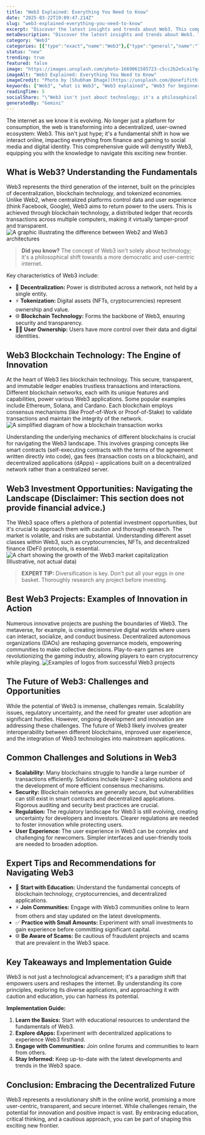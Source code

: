 ```yaml
---
title: "Web3 Explained: Everything You Need to Know"
date: "2025-03-22T19:09:47.214Z"
slug: "web3-explained-everything-you-need-to-know"
excerpt: "Discover the latest insights and trends about Web3. This comprehensive guide covers everything you need to know about Web3 in 2025."
metaDescription: "Discover the latest insights and trends about Web3. This comprehensive guide covers everything you need to know about Web3 in 2025."
category: "Web3"
categories: [{"type":"exact","name":"Web3"},{"type":"general","name":"Technology"},{"type":"medium","name":"Decentralized Systems"},{"type":"specific","name":"Blockchain Technology"},{"type":"niche","name":"Smart Contracts"}]
status: "new"
trending: true
featured: false
image: "https://images.unsplash.com/photo-1669061585723-c5cc2b2e5ca1?q=85&w=1200&fit=max&fm=webp&auto=compress"
imageAlt: "Web3 Explained: Everything You Need to Know"
imageCredit: "Photo by [Shubham Dhage](https://unsplash.com/@onefifith) on Unsplash"
keywords: ["Web3", "what is Web3", "Web3 explained", "Web3 for beginners", "Web3 investment opportunities", "best Web3 projects", "future of Web3", "Web3 blockchain technology", "how to invest in Web3", "Web3 cryptocurrency"]
readingTime: 5
socialShare: "\"Web3 isn't just about technology; it's a philosophical shift towards a more democratic internet. Are you ready to reclaim your digital sovereignty?\""
generatedBy: "Gemini"
---
```




The internet as we know it is evolving.  No longer just a platform for consumption, the web is transforming into a decentralized, user-owned ecosystem: Web3.  This isn't just hype; it's a fundamental shift in how we interact online, impacting everything from finance and gaming to social media and digital identity. This comprehensive guide will demystify Web3, equipping you with the knowledge to navigate this exciting new frontier.

## What is Web3?  Understanding the Fundamentals

Web3 represents the third generation of the internet, built on the principles of decentralization, blockchain technology, and tokenized economies. Unlike Web2, where centralized platforms control data and user experience (think Facebook, Google), Web3 aims to return power to the users.  This is achieved through blockchain technology, a distributed ledger that records transactions across multiple computers, making it virtually tamper-proof and transparent. ![A graphic illustrating the difference between Web2 and Web3 architectures](https://images.unsplash.com/photo-1669061585723-c5cc2b2e5ca1?q=85&w=1200&fit=max&fm=webp&auto=compress)

> **Did you know?** The concept of Web3 isn't solely about technology; it's a philosophical shift towards a more democratic and user-centric internet.

Key characteristics of Web3 include:

* 🔑 **Decentralization:** Power is distributed across a network, not held by a single entity.
* ⚡ **Tokenization:**  Digital assets (NFTs, cryptocurrencies) represent ownership and value.
* 🌐 **Blockchain Technology:**  Forms the backbone of Web3, ensuring security and transparency.
* 🧑‍💼 **User Ownership:** Users have more control over their data and digital identities.

## Web3 Blockchain Technology: The Engine of Innovation

At the heart of Web3 lies blockchain technology.  This secure, transparent, and immutable ledger enables trustless transactions and interactions.  Different blockchain networks, each with its unique features and capabilities, power various Web3 applications.  Some popular examples include Ethereum, Solana, and Cardano.  Each blockchain employs consensus mechanisms (like Proof-of-Work or Proof-of-Stake) to validate transactions and maintain the integrity of the network. ![A simplified diagram of how a blockchain transaction works](https://images.unsplash.com/photo-1660905419259-0eccba887eb3?q=85&w=1200&fit=max&fm=webp&auto=compress)

Understanding the underlying mechanics of different blockchains is crucial for navigating the Web3 landscape.  This involves grasping concepts like smart contracts (self-executing contracts with the terms of the agreement written directly into code), gas fees (transaction costs on a blockchain), and decentralized applications (dApps) – applications built on a decentralized network rather than a centralized server.

## Web3 Investment Opportunities: Navigating the Landscape (Disclaimer: This section does not provide financial advice.)

The Web3 space offers a plethora of potential investment opportunities, but it's crucial to approach them with caution and thorough research.  The market is volatile, and risks are substantial.  Understanding different asset classes within Web3, such as cryptocurrencies, NFTs, and decentralized finance (DeFi) protocols, is essential.  ![A chart showing the growth of the Web3 market capitalization (Illustrative, not actual data)](https://images.unsplash.com/photo-1666816943145-bac390ca866c?q=85&w=1200&fit=max&fm=webp&auto=compress)

> **EXPERT TIP:** Diversification is key. Don't put all your eggs in one basket.  Thoroughly research any project before investing.

## Best Web3 Projects:  Examples of Innovation in Action

Numerous innovative projects are pushing the boundaries of Web3.  The metaverse, for example, is creating immersive digital worlds where users can interact, socialize, and conduct business.  Decentralized autonomous organizations (DAOs) are reshaping governance models, empowering communities to make collective decisions.  Play-to-earn games are revolutionizing the gaming industry, allowing players to earn cryptocurrency while playing.  ![Examples of logos from successful Web3 projects](https://images.unsplash.com/photo-1670269069776-a1337c703669?q=85&w=1200&fit=max&fm=webp&auto=compress)

## The Future of Web3:  Challenges and Opportunities

While the potential of Web3 is immense, challenges remain. Scalability issues, regulatory uncertainty, and the need for greater user adoption are significant hurdles.  However, ongoing development and innovation are addressing these challenges.  The future of Web3 likely involves greater interoperability between different blockchains, improved user experience, and the integration of Web3 technologies into mainstream applications.

## Common Challenges and Solutions in Web3

* **Scalability:**  Many blockchains struggle to handle a large number of transactions efficiently. Solutions include layer-2 scaling solutions and the development of more efficient consensus mechanisms.
* **Security:** Blockchain networks are generally secure, but vulnerabilities can still exist in smart contracts and decentralized applications.  Rigorous auditing and security best practices are crucial.
* **Regulation:**  The regulatory landscape for Web3 is still evolving, creating uncertainty for developers and investors.  Clearer regulations are needed to foster innovation while protecting users.
* **User Experience:**  The user experience in Web3 can be complex and challenging for newcomers.  Simpler interfaces and user-friendly tools are needed to broaden adoption.

## Expert Tips and Recommendations for Navigating Web3

* 🔑 **Start with Education:**  Understand the fundamental concepts of blockchain technology, cryptocurrencies, and decentralized applications.
* ⚡ **Join Communities:**  Engage with Web3 communities online to learn from others and stay updated on the latest developments.
* ✅ **Practice with Small Amounts:**  Experiment with small investments to gain experience before committing significant capital.
* 🌐 **Be Aware of Scams:**  Be cautious of fraudulent projects and scams that are prevalent in the Web3 space.

## Key Takeaways and Implementation Guide

Web3 is not just a technological advancement; it's a paradigm shift that empowers users and reshapes the internet.  By understanding its core principles, exploring its diverse applications, and approaching it with caution and education, you can harness its potential.

**Implementation Guide:**

1.  **Learn the Basics:**  Start with educational resources to understand the fundamentals of Web3.
2.  **Explore dApps:**  Experiment with decentralized applications to experience Web3 firsthand.
3.  **Engage with Communities:**  Join online forums and communities to learn from others.
4.  **Stay Informed:**  Keep up-to-date with the latest developments and trends in the Web3 space.

## Conclusion: Embracing the Decentralized Future

Web3 represents a revolutionary shift in the online world, promising a more user-centric, transparent, and secure internet. While challenges remain, the potential for innovation and positive impact is vast.  By embracing education, critical thinking, and a cautious approach, you can be part of shaping this exciting new frontier.

